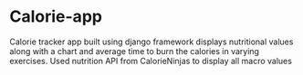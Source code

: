 # Calorie-app
Calorie tracker app built using django framework displays nutritional values along with a chart and average time to burn the calories in varying exercises. Used nutrition API from CalorieNinjas to display all macro values

